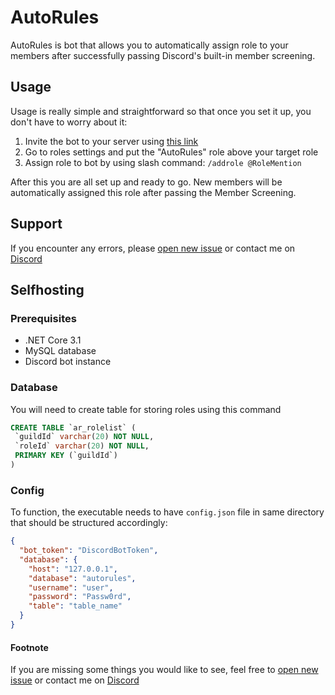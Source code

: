 # AutoRules
AutoRules is bot that allows you to automatically assign role to your members after successfully passing Discord's built-in member screening.

## Usage
Usage is really simple and straightforward so that once you set it up, you don't have to worry about it:
1. Invite the bot to your server using [this link](https://fjne.eu/autorules-bot)
1. Go to roles settings and put the "AutoRules" role above your target role
1. Assign role to bot by using slash command: `/addrole @RoleMention`

After this you are all set up and ready to go. New members will be automatically assigned this role after passing the Member Screening.

## Support
If you encounter any errors, please [open new issue](https://github.com/fajnyCreeper/AutoRules/issues/new?assignees=&labels=bug&template=bug_report.md&title=) or contact me on [Discord](https://fjne.eu/discord)

## Selfhosting
### Prerequisites
* .NET Core 3.1
* MySQL database
* Discord bot instance

### Database
You will need to create table for storing roles using this command
```SQL
CREATE TABLE `ar_rolelist` (
 `guildId` varchar(20) NOT NULL,
 `roleId` varchar(20) NOT NULL,
 PRIMARY KEY (`guildId`)
)
```

### Config
To function, the executable needs to have `config.json` file in same directory that should be structured accordingly:
```JSON
{
  "bot_token": "DiscordBotToken",
  "database": {
    "host": "127.0.0.1",
    "database": "autorules",
    "username": "user",
    "password": "Passw0rd",
    "table": "table_name"
  }
}
```

#### Footnote
If you are missing some things you would like to see, feel free to [open new issue](https://github.com/fajnyCreeper/AutoRules/issues/new?assignees=&labels=&template=feature_request.md&title=) or contact me on [Discord](https://fjne.eu/discord)
